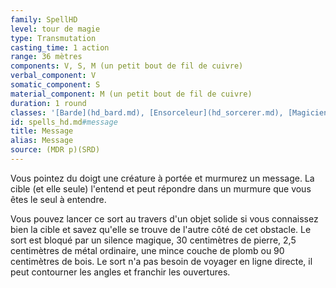 ```yaml
---
family: SpellHD
level: tour de magie
type: Transmutation
casting_time: 1 action
range: 36 mètres
components: V, S, M (un petit bout de fil de cuivre)
verbal_component: V
somatic_component: S
material_component: M (un petit bout de fil de cuivre)
duration: 1 round
classes: '[Barde](hd_bard.md), [Ensorceleur](hd_sorcerer.md), [Magicien](hd_wizard.md), [Ombrelame](hd_rogue_ombrelame.md)'
id: spells_hd.md#message
title: Message
alias: Message
source: (MDR p)(SRD)
---
```


Vous pointez du doigt une créature à portée et murmurez un message. La cible (et elle seule) l'entend et peut répondre dans un murmure que vous êtes le seul à entendre.

Vous pouvez lancer ce sort au travers d'un objet solide si vous connaissez bien la cible et savez qu'elle se trouve de l'autre côté de cet obstacle. Le sort est bloqué par un silence magique, 30 centimètres de pierre, 2,5 centimètres de métal ordinaire, une mince couche de plomb ou 90 centimètres de bois. Le sort n'a pas besoin de voyager en ligne directe, il peut contourner les angles et franchir les ouvertures.

